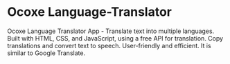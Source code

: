 # Ocoxe Language-Translator
Ocoxe Language Translator App - Translate text into multiple languages. Built with HTML, CSS, and JavaScript, using a free API for translation. Copy translations and convert text to speech. User-friendly and efficient.  It is similar to Google Translate.


